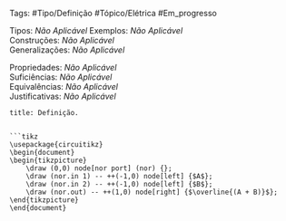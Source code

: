 Tags: #Tipo/Definição #Tópico/Elétrica #Em_progresso

Tipos: _Não Aplicável_ 
Exemplos: _Não Aplicável_  
Construções: _Não Aplicável_  
Generalizações: _Não Aplicável_

Propriedades: _Não Aplicável_  
Suficiências: _Não Aplicável_  
Equivalências: _Não Aplicável_  
Justificativas: _Não Aplicável_

```ad-abstract
title: Definição.


```tikz  
\usepackage{circuitikz}
\begin{document}
\begin{tikzpicture}
	\draw (0,0) node[nor port] (nor) {};
    \draw (nor.in 1) -- ++(-1,0) node[left] {$A$};
    \draw (nor.in 2) -- ++(-1,0) node[left] {$B$};
    \draw (nor.out) -- ++(1,0) node[right] {$\overline{(A + B)}$};
\end{tikzpicture}
\end{document}
	
```
